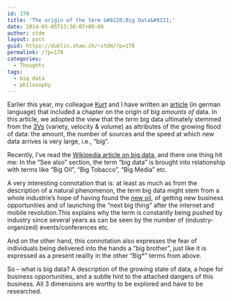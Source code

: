 ```yaml
---
id: 178
title: 'The origin of the term &#8220;Big Data&#8221;'
date: 2014-05-05T13:30:07+00:00
author: stdm
layout: post
guid: https://dublin.zhaw.ch/~stdm/?p=178
permalink: /?p=178
categories:
  - Thoughts
tags:
  - big data
  - philosophy
---
```

Earlier this year, my colleague <a title="Kurt Stockinger @ ZHAW" href="http://www.zhaw.ch/fileadmin/php_includes/popup/person-detail.php?kurzz=stog" target="_blank">Kurt</a> and I have written an <a title="Data Science für Lehre, Forschung und Praxis" href="http://link.springer.com/article/10.1365/s40702-014-0040-1?sa_campaign=email/event/articleAuthor/onlineFirst" target="_blank">article</a> (in german language) that included a chapter on the origin of big _amounts of_ data. In this article, we adopted the view that the _term_ big data ultimately stemmed from the <a title="The 3 Vs" href="http://www.datasciencecentral.com/forum/topics/the-3vs-that-define-big-data" target="_blank">3Vs</a> (variety, velocity & volume) as attributes of the growing flood of data: the amount, the number of sources and the speed at which new data arrives is very large, i.e., &#8220;big&#8221;.

Recently, I&#8217;ve read the <a title="Wikipedia: Big Data" href="http://en.wikipedia.org/wiki/Big_data" target="_blank">Wikipedia article on big data</a>, and there one thing hit me: In the &#8220;See also&#8221; section, the term &#8220;big data&#8221; is brought into relationship with terms like &#8220;Big Oil&#8221;, &#8220;Big Tobacco&#8221;, &#8220;Big Media&#8221; etc.<!--more-->

A very interesting connotation that is: at least as much as from the description of a natural phenomenon, the term big data might stem from a whole industrie&#8217;s hope of having found the <a title="Clive Humby: Data is the new oil" href="http://www.rawstory.com/rs/2013/08/24/data-is-the-new-oil-tech-giants-may-be-huge-but-nothing-matches-big-data/" target="_blank">new oil</a>, of getting new business opportunities and of launching the &#8220;next big thing&#8221; after the internet and mobile revolution.This explains why the term is constantly being pushed by industry since several years as can be seen by the number of (industry-organized) events/conferences etc.

And on the other hand, this connotation also expresses the fear of individuals being delivered into the hands a &#8220;big brother&#8221;, just like it is expressed as a present reailty in the other &#8220;Big*&#8221; terms from above.

So &#8211; what is big data? A description of the growing state of data, a hope for business opportunities, and a subtle hint to the attached dangers of this business. All 3 dimensions are worthy to be explored and have to be researched.